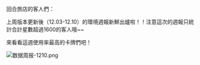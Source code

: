 回合旅店的客人們：

上周版本更新後（12.03-12.10）的環境週報新鮮出爐啦！！注意這次的週報只統計合計星數超過1600的客人哦~~

來看看這週使用率最高的卡牌們吧！

![数据周报-1210.png](https://myturn.feiyuglobal.com/public/upload/20191210_45bd2fa9446f7.png)
